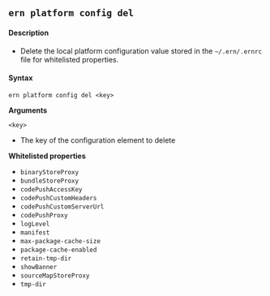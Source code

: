 ## `ern platform config del`

#### Description

- Delete the local platform configuration value stored in the `~/.ern/.ernrc` file for whitelisted properties.

#### Syntax

`ern platform config del <key>`

**Arguments**

`<key>`

- The key of the configuration element to delete

**Whitelisted properties**

- `binaryStoreProxy`
- `bundleStoreProxy`
- `codePushAccessKey`
- `codePushCustomHeaders`
- `codePushCustomServerUrl`
- `codePushProxy`
- `logLevel`
- `manifest`
- `max-package-cache-size`
- `package-cache-enabled`
- `retain-tmp-dir`
- `showBanner`
- `sourceMapStoreProxy`
- `tmp-dir`
